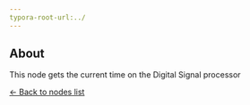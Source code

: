 ```yaml
---
typora-root-url:../
---
```


## About
This node gets the current time on the Digital Signal processor

[<- Back to nodes list](Nodes)

